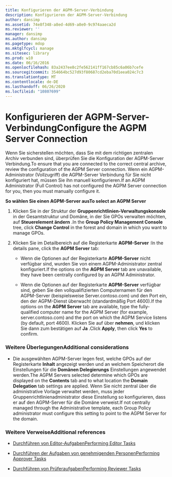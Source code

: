 ```yaml
---
title: Konfigurieren der AGPM-Server-Verbindung
description: Konfigurieren der AGPM-Server-Verbindung
author: dansimp
ms.assetid: 74e8f348-a8ed-4d69-a8e0-9c974aaeca2d
ms.reviewer: ''
manager: dansimp
ms.author: dansimp
ms.pagetype: mdop
ms.mktglfcycl: manage
ms.sitesec: library
ms.prod: w10
ms.date: 06/16/2016
ms.openlocfilehash: 83a2437ee8c2fe562141ff167cb85c6a06b7cefe
ms.sourcegitcommit: 354664bc527d93f80687cd2eba70d1eea024c7c3
ms.translationtype: MT
ms.contentlocale: de-DE
ms.lasthandoff: 06/26/2020
ms.locfileid: "10807699"
---
```

# <span data-ttu-id="9462e-103">Konfigurieren der AGPM-Server-Verbindung</span><span class="sxs-lookup"><span data-stu-id="9462e-103">Configure the AGPM Server Connection</span></span>


<span data-ttu-id="9462e-104">Wenn Sie sicherstellen möchten, dass Sie mit dem richtigen zentralen Archiv verbunden sind, überprüfen Sie die Konfiguration der AGPM-Server Verbindung.</span><span class="sxs-lookup"><span data-stu-id="9462e-104">To ensure that you are connected to the correct central archive, review the configuration of the AGPM Server connection.</span></span> <span data-ttu-id="9462e-105">Wenn ein AGPM-Administrator (Vollzugriff) die AGPM-Server Verbindung für Sie nicht konfiguriert hat, müssen Sie ihn manuell konfigurieren.</span><span class="sxs-lookup"><span data-stu-id="9462e-105">If an AGPM Administrator (Full Control) has not configured the AGPM Server connection for you, then you must manually configure it.</span></span>

**<span data-ttu-id="9462e-106">So wählen Sie einen AGPM-Server aus</span><span class="sxs-lookup"><span data-stu-id="9462e-106">To select an AGPM Server</span></span>**

1.  <span data-ttu-id="9462e-107">Klicken Sie in der Struktur der **Gruppenrichtlinien-Verwaltungskonsole** in der Gesamtstruktur und Domäne, in der Sie GPOs verwalten möchten, auf **Steuerelement ändern** .</span><span class="sxs-lookup"><span data-stu-id="9462e-107">In the **Group Policy Management Console** tree, click **Change Control** in the forest and domain in which you want to manage GPOs.</span></span>

2.  <span data-ttu-id="9462e-108">Klicken Sie im Detailbereich auf die Registerkarte **AGPM-Server** :</span><span class="sxs-lookup"><span data-stu-id="9462e-108">In the details pane, click the **AGPM Server** tab:</span></span>

    -   <span data-ttu-id="9462e-109">Wenn die Optionen auf der Registerkarte **AGPM-Server** nicht verfügbar sind, wurden Sie von einem AGPM-Administrator zentral konfiguriert.</span><span class="sxs-lookup"><span data-stu-id="9462e-109">If the options on the **AGPM Server** tab are unavailable, they have been centrally configured by an AGPM Administrator.</span></span>

    -   <span data-ttu-id="9462e-110">Wenn die Optionen auf der Registerkarte **AGPM-Server** verfügbar sind, geben Sie den vollqualifizierten Computernamen für den AGPM-Server (beispielsweise Server.contoso.com) und den Port ein, den der AGPM-Dienst überwacht (standardmäßig Port 4600).</span><span class="sxs-lookup"><span data-stu-id="9462e-110">If the options on the **AGPM Server** tab are available, type the fully-qualified computer name for the AGPM Server (for example, server.contoso.com) and the port on which the AGPM Service listens (by default, port 4600).</span></span> <span data-ttu-id="9462e-111">Klicken Sie auf über **nehmen**, und klicken Sie dann zum bestätigen auf **Ja** .</span><span class="sxs-lookup"><span data-stu-id="9462e-111">Click **Apply**, then click **Yes** to confirm.</span></span>

### <span data-ttu-id="9462e-112">Weitere Überlegungen</span><span class="sxs-lookup"><span data-stu-id="9462e-112">Additional considerations</span></span>

-   <span data-ttu-id="9462e-113">Die ausgewählten AGPM-Server legen fest, welche GPOs auf der Registerkarte **Inhalt** angezeigt werden und an welchem Speicherort die Einstellungen für die **Domänen Delegierungs** Einstellungen angewendet werden.</span><span class="sxs-lookup"><span data-stu-id="9462e-113">The AGPM Servers selected determine which GPOs are displayed on the **Contents** tab and to what location the **Domain Delegation** tab settings are applied.</span></span> <span data-ttu-id="9462e-114">Wenn Sie nicht zentral über die administrative Vorlage verwaltet werden, muss jeder Gruppenrichtlinienadministrator diese Einstellung so konfigurieren, dass er auf den AGPM-Server für die Domäne verweist.</span><span class="sxs-lookup"><span data-stu-id="9462e-114">If not centrally managed through the Administrative template, each Group Policy administrator must configure this setting to point to the AGPM Server for the domain.</span></span>

### <span data-ttu-id="9462e-115">Weitere Verweise</span><span class="sxs-lookup"><span data-stu-id="9462e-115">Additional references</span></span>

-   [<span data-ttu-id="9462e-116">Durchführen von Editor-Aufgaben</span><span class="sxs-lookup"><span data-stu-id="9462e-116">Performing Editor Tasks</span></span>](performing-editor-tasks.md)

-   [<span data-ttu-id="9462e-117">Durchführen der Aufgaben von genehmigenden Personen</span><span class="sxs-lookup"><span data-stu-id="9462e-117">Performing Approver Tasks</span></span>](performing-approver-tasks.md)

-   [<span data-ttu-id="9462e-118">Durchführen von Prüferaufgaben</span><span class="sxs-lookup"><span data-stu-id="9462e-118">Performing Reviewer Tasks</span></span>](performing-reviewer-tasks.md)

 

 





